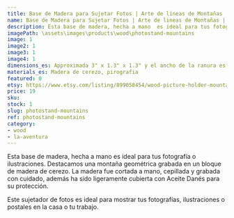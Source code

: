 ```yaml
---
title: Base de Madera para Sujetar Fotos | Arte de lineas de Montañas | Hecho a Mano | Pirografia
name: Base de Madera para Sujetar Fotos | Arte de lineas de Montañas | Hecho a Mano | Pirografia
description: Esta base de madera, hecha a mano  es ideal para tus fotografía o ilustraciones. Destacamos una montaña geométrica grabada en un bloque de madera de cerezo. La madera fue cortada a mano, cepillada y grabada con cuidado, además ha sido ligeramente cubierta con Aceite Danés para su protección.
imagePath: \assets\images\products\wood\photostand-mountains
image: 1
image2: 1
image3: 1
image4: 1
dimensions_es: Approximada 3" x 1.3" x 1.3" y el ancho de la ranura es 0.04" (76mm x 33mm x 33mm y el ancho de la ranura es 10mm)
materials_es: Madera de cerezo, pirografia
featured: 0
etsy: https://www.etsy.com/listing/899058454/wood-picture-holder-mountain-la-aventura
price: 19
sku:
stock: 1
slug: photostand-mountains
ref: photostand-mountains
category:
- wood
- la-aventura
---
```

Esta base de madera, hecha a mano  es ideal para tus fotografía o ilustraciones. Destacamos una montaña geométrica grabada en un bloque de madera de cerezo. La madera fue cortada a mano, cepillada y grabada con cuidado, además ha sido ligeramente cubierta con Aceite Danés para su protección.

Este sujetador de fotos es ideal para mostrar tus fotografías, ilustraciones o postales en la casa o tu trabajo.
